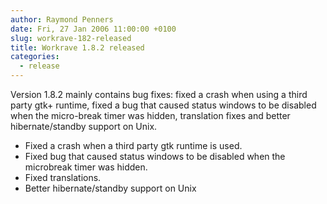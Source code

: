 ```yaml
---
author: Raymond Penners
date: Fri, 27 Jan 2006 11:00:00 +0100
slug: workrave-182-released
title: Workrave 1.8.2 released
categories:
  - release
---
```

Version 1.8.2 mainly contains bug fixes: fixed a crash when using a third party
gtk+ runtime, fixed a bug that caused status windows to be disabled when the
micro-break timer was hidden, translation fixes and better hibernate/standby
support on Unix.
<!--more-->

- Fixed a crash when a third party gtk runtime is used.
- Fixed bug that caused status windows to be disabled when the microbreak timer
  was hidden.
- Fixed translations.
- Better hibernate/standby support on Unix
